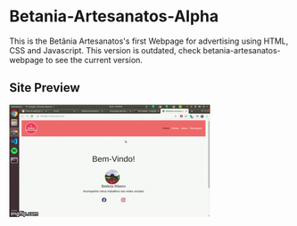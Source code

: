 # Betania-Artesanatos-Alpha
This is the Betânia Artesanatos's first Webpage for advertising using HTML, CSS and Javascript. This version is outdated, check betania-artesanatos-webpage to see the current version. 
## Site Preview

![](Readme_Videos/3r3k23.gif)
